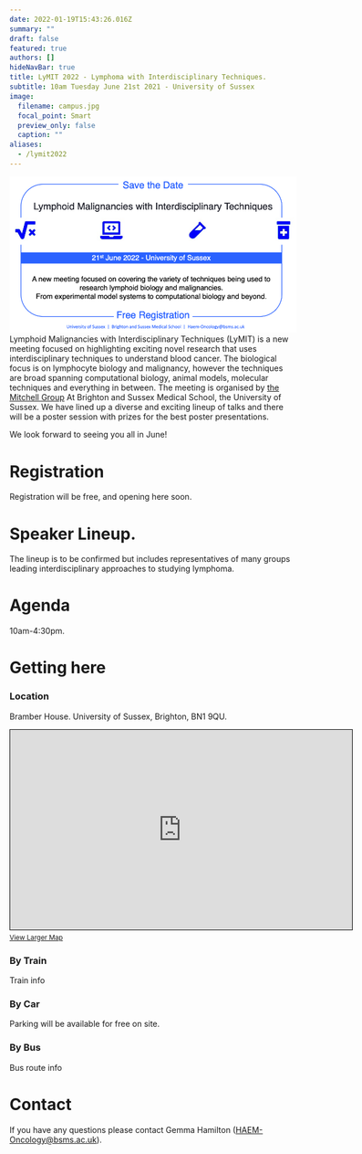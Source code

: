 ```yaml
---
date: 2022-01-19T15:43:26.016Z
summary: ""
draft: false
featured: true
authors: []
hideNavBar: true
title: LyMIT 2022 - Lymphoma with Interdisciplinary Techniques.
subtitle: 10am Tuesday June 21st 2021 - University of Sussex
image:
  filename: campus.jpg
  focal_point: Smart
  preview_only: false
  caption: ""
aliases:
  - /lymit2022
---
```

![](savethedate2.png)
Lymphoid Malignancies with Interdisciplinary Techniques (LyMIT) is a new meeting focused on highlighting exciting novel research that uses interdisciplinary techniques to understand blood cancer. The biological focus is on lymphocyte biology and malignancy, however the techniques are broad spanning computational biology, animal models, molecular techniques and everything in between. The meeting is organised by [the Mitchell Group](/) At Brighton and Sussex Medical School, the University of Sussex. We have lined up a diverse and exciting lineup of talks and there will be a poster session with prizes for the best poster presentations.

We look forward to seeing you all in June!

# Registration

Registration will be free, and opening here soon.

# Speaker Lineup.

The lineup is to be confirmed but includes representatives of many groups leading interdisciplinary approaches to studying lymphoma.

# Agenda

10am-4:30pm.

# Getting here

### Location

Bramber House. University of Sussex, Brighton, BN1 9QU.

<iframe width="600" height="350" frameborder="0" scrolling="no" marginheight="0" marginwidth="0" src="https://www.openstreetmap.org/export/embed.html?bbox=-0.09531497955322267%2C50.863922603540715%2C-0.08115291595458986%2C50.871100009197264&amp;layer=mapnik&amp;marker=50.867511444503045%2C-0.08823394775390625" style="border: 1px solid black"></iframe><br/><small><a href="https://www.openstreetmap.org/?mlat=50.86751&amp;mlon=-0.08823#map=17/50.86751/-0.08823">View Larger Map</a></small>

### By Train

Train info

### By Car

Parking will be available for free on site.

### By Bus

Bus route info

# Contact

If you have any questions please contact Gemma Hamilton ([HAEM-Oncology@bsms.ac.uk](mailto:HAEM-Oncology@bsms.ac.uk)).

